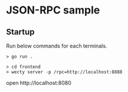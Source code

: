# JSON-RPC sample

## Startup

Run below commands for each terminals.

```shell
> go run .
```

```shell
> cd frontend
> wecty server -p /rpc=http://localhost:8888
```

open http://localhost:8080
